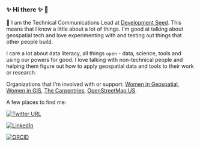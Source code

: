 ### ✨ Hi there ✨ 👋

🔭 I am the Technical Communications Lead at [Development Seed](https://developmentseed.org/). This means that I know a little about a lot of things. I'm good at talking about geospatial tech and love experimenting with and testing out things that other people build. <br>

I care a lot about data literacy, all things `open` - data, science, tools and using our powers for good. I love talking with non-technical people and helping them figure out how to apply geospatial data and tools to their work or research. 

Organizations that I'm involved with or support: [Women in Geospatial](https://womeningeospatial.org/), [Women in GIS](https://womeningis.wildapricot.org/), [The Carpentries](https://carpentries.org/), [OpenStreetMap US](https://www.openstreetmap.us/).


A few places to find me:

[![Twitter URL](https://img.shields.io/twitter/follow/kiricarini?style=social)](https://twitter.com/intent/follow?screen_name=kiricarini)

[![LinkedIn](https://img.shields.io/badge/LinkedIn-0077B5?style=for-the-badge&logo=linkedin&logoColor=white)](https://www.linkedin.com/in/kcarini/)

[![ORCID](https://img.shields.io/badge/ORCID-0000--0002--4245--2318-green?logo=orcid)](https://orcid.org/0000-0002-9630-0432)


<!--
**kcarini/kcarini** is a ✨ _special_ ✨ repository because its `README.md` (this file) appears on your GitHub profile.

Here are some ideas to get you started:

- 🔭 I’m currently working on ...
- 🌱 I’m currently learning ...
- 👯 I’m looking to collaborate on ...
- 🤔 I’m looking for help with ...
- 💬 Ask me about ...
- 📫 How to reach me: ...
- 😄 Pronouns: ...
- ⚡ Fun fact: ...
-->
